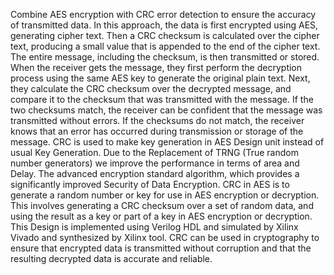 Combine AES encryption with CRC error detection to ensure the accuracy of transmitted 
data. In this approach, the data is first encrypted using AES, generating cipher text. Then a 
CRC checksum is calculated over the cipher text, producing a small value that is appended 
to the end of the cipher text. The entire message, including the checksum, is then 
transmitted or stored. When the receiver gets the message, they first perform the decryption 
process using the same AES key to generate the original plain text. Next, they calculate the 
CRC checksum over the decrypted message, and compare it to the checksum that was 
transmitted with the message. If the two checksums match, the receiver can be confident 
that the message was transmitted without errors. If the checksums do not match, the 
receiver knows that an error has occurred during transmission or storage of the message. 
CRC is used to make key generation in AES Design unit instead of usual Key Generation. 
Due to the Replacement of TRNG (True random number generators) we improve the 
performance in terms of area and Delay. The advanced encryption standard algorithm, 
which provides a significantly improved Security of Data Encryption. CRC in AES is to 
generate a random number or key for use in AES encryption or decryption. This involves 
generating a CRC checksum over a set of random data, and using the result as a key or part 
of a key in AES encryption or decryption. This Design is implemented using Verilog HDL 
and simulated by Xilinx Vivado and synthesized by Xilinx tool. CRC can be used in 
cryptography to ensure that encrypted data is transmitted without corruption and that the 
resulting decrypted data is accurate and reliable. 
